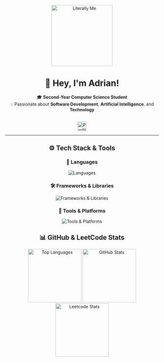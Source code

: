 <div align="center">
  <img src="https://media.tenor.com/e80yWgXySiUAAAAe/dr-house-housecat.png" alt="Literally Me" height="200" />

  <h1>👋 Hey, I'm <strong>Adrian</strong>!</h1>
  
  🎓 <strong>Second-Year Computer Science Student</strong>  
  💡 Passionate about <strong>Software Development</strong>, <strong>Artificial Intelligence</strong>, and <strong>Technology</strong>  

  <br>
  <img src="https://komarev.com/ghpvc/?username=AdrianMosnegutu&style=for-the-badge&color=blue&abbreviated=true" alt="Profile views" height="30"/>
</div>

---

<div align="center">
  <h2>⚙️ Tech Stack & Tools</h2>

  <h3>📌 Languages</h3>
  <img src="https://skillicons.dev/icons?i=python,java,lua,c,cpp,cs,html,css,js,ts" alt="Languages" />
  
  <h3>🛠️ Frameworks & Libraries</h3>
  <img src="https://skillicons.dev/icons?i=dotnet,react,next,nodejs,qt" alt="Frameworks & Libraries" />
  
  <h3>🔧 Tools & Platforms</h3>
  <img src="https://skillicons.dev/icons?i=neovim,linux,docker,postgres,git,github,visualstudio,vscode,postman,figma" alt="Tools & Platforms" />

  <h2>📊 GitHub & LeetCode Stats</h2>
  <div>
    <img src="https://github-readme-stats.vercel.app/api/top-langs/?username=AdrianMosnegutu&layout=compact&theme=catppuccin_mocha&hide_border=true" alt="Top Languages" height="175" />
    <img src="https://github-readme-stats.vercel.app/api?username=AdrianMosnegutu&show_icons=true&theme=catppuccin_mocha&hide_border=true" alt="GitHub Stats" height="175" />
    <img src="https://leetcard.jacoblin.cool/AdrianMosnegutu?border=0&radius=5&theme=catppuccinMocha" alt="Leetcode Stats" height="175" />
  </div>

</div>
